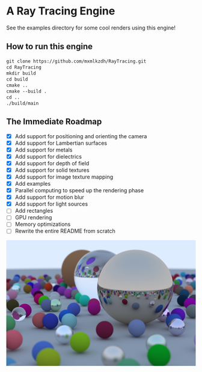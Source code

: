 # A Ray Tracing Engine

See the examples directory for some cool renders using this engine!

## How to run this engine
```
git clone https://github.com/mxmlkzdh/RayTracing.git
cd RayTracing
mkdir build
cd build
cmake ..
cmake --build .
cd ..
./build/main
```
## The Immediate Roadmap
- [x] Add support for positioning and orienting the camera
- [x] Add support for Lambertian surfaces
- [x] Add support for metals
- [x] Add support for dielectrics
- [x] Add support for depth of field
- [X] Add support for solid textures
- [X] Add support for image texture mapping
- [x] Add examples
- [x] Parallel computing to speed up the rendering phase
- [x] Add support for motion blur
- [x] Add support for light sources
- [ ] Add rectangles
- [ ] GPU rendering
- [ ] Memory optimizations
- [ ] Rewrite the entire README from scratch

![Ray Tracing 101](data/output_final.jpg)
